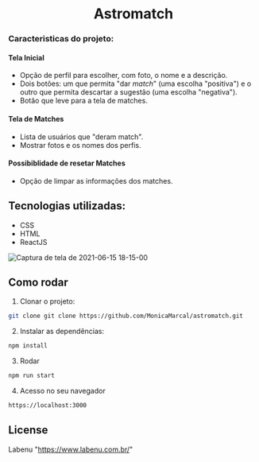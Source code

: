 
<h1 align="center">
  <center>Astromatch</center>
</h1>

### Caracteristicas do projeto: 

#### Tela Inicial
 - Opção de perfil para escolher, com foto, o nome e a descrição.
 - Dois botões: um que permita "dar *match*" (uma escolha "positiva") e o outro que permita descartar a sugestão (uma escolha "negativa").
 - Botão que leve para a tela de matches.

#### Tela de Matches
- Lista de usuários que "deram match".
- Mostrar fotos e os nomes dos perfis. 

#### Possibiblidade de resetar Matches
- Opção de limpar as informações dos matches.

## Tecnologias utilizadas:
- CSS 
- HTML 
- ReactJS


![Captura de tela de 2021-06-15 18-15-00](https://user-images.githubusercontent.com/63027699/122691902-805bc000-d208-11eb-98a4-a7acf4a99663.png)


## Como rodar
1. Clonar o projeto: 
```bash
git clone git clone https://github.com/MonicaMarcal/astromatch.git 
```
2. Instalar as dependências: 
```bash
npm install
```
3. Rodar
```bash
npm run start
```
4. Acesso no seu navegador
```bash
https://localhost:3000
```

## License 
Labenu "https://www.labenu.com.br/"

